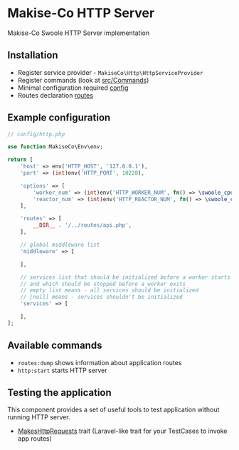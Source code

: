 # Makise-Co HTTP Server
Makise-Co Swoole HTTP Server implementation

## Installation
* Register service provider - `MakiseCo\Http\HttpServiceProvider`
* Register commands (look at [src/Commands](src/Commands))
* Minimal configuration required [config](config)
* Routes declaration [routes](routes)

## Example configuration
```php
// config/http.php

use function MakiseCo\Env\env;

return [
    'host' => env('HTTP_HOST', '127.0.0.1'),
    'port' => (int)env('HTTP_PORT', 10228),

    'options' => [
        'worker_num' => (int)env('HTTP_WORKER_NUM', fn() => \swoole_cpu_num()),
        'reactor_num' => (int)env('HTTP_REACTOR_NUM', fn() => \swoole_cpu_num()),
    ],

    'routes' => [
        __DIR__ . '/../routes/api.php',
    ],

    // global middleware list
    'middleware' => [

    ],

    // services list that should be initialized before a worker starts processing requests
    // and which should be stopped before a worker exits
    // empty list means - all services should be initialized
    // [null] means - services shouldn't be initialized
    'services' => [

    ],
];
```

## Available commands
* `routes:dump` shows information about application routes
* `http:start` starts HTTP server

## Testing the application
This component provides a set of useful tools to test application without running HTTP server.

* [MakesHttpRequests](src/Testing/MakesHttpRequests.php) trait (Laravel-like trait for your TestCases to invoke app routes)
